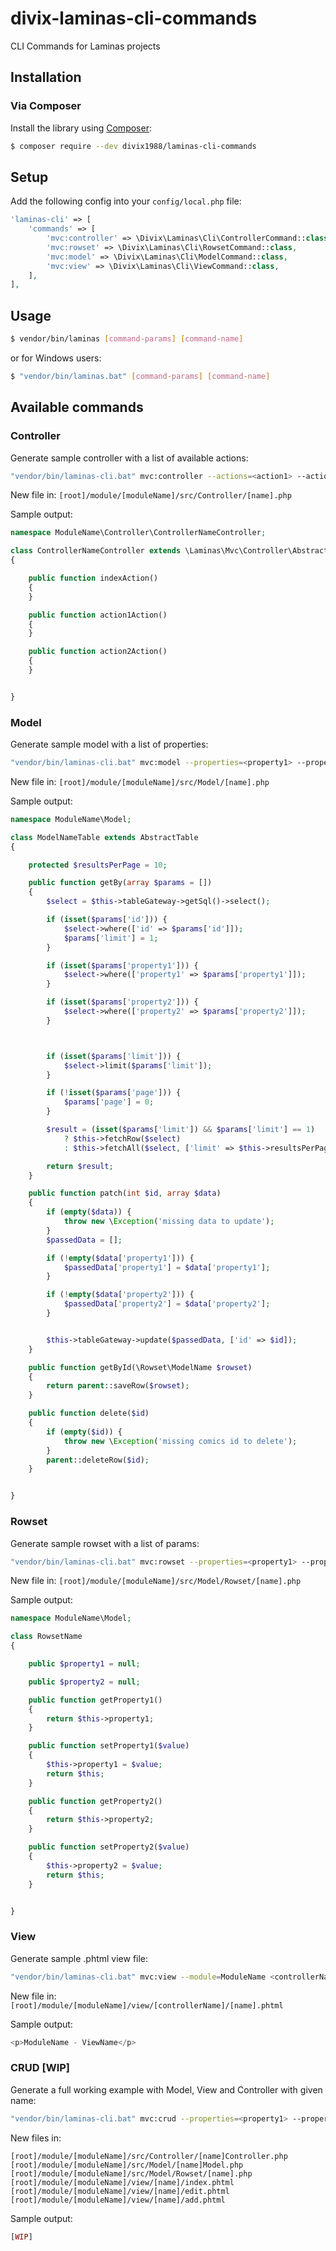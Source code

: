 # divix-laminas-cli-commands

CLI Commands for Laminas projects

## Installation

### Via Composer

Install the library using [Composer](https://getcomposer.org):

```bash
$ composer require --dev divix1988/laminas-cli-commands
```

## Setup
Add the following config into your `config/local.php` file:
```php
'laminas-cli' => [
    'commands' => [
        'mvc:controller' => \Divix\Laminas\Cli\ControllerCommand::class,
        'mvc:rowset' => \Divix\Laminas\Cli\RowsetCommand::class,
        'mvc:model' => \Divix\Laminas\Cli\ModelCommand::class,
        'mvc:view' => \Divix\Laminas\Cli\ViewCommand::class,
    ],
],
```

## Usage
```bash
$ vendor/bin/laminas [command-params] [command-name]
```
or for Windows users:
```bash
$ "vendor/bin/laminas.bat" [command-params] [command-name]
```

## Available commands

### Controller
Generate sample controller with a list of available actions:
```bash
"vendor/bin/laminas-cli.bat" mvc:controller --actions=<action1> --actions=<action2> --module=ModuleName <name>
```
New file in: `[root]/module/[moduleName]/src/Controller/[name].php`

Sample output:
```php
namespace ModuleName\Controller\ControllerNameController;

class ControllerNameController extends \Laminas\Mvc\Controller\AbstractActionController
{

    public function indexAction()
    {
    }

    public function action1Action()
    {
    }

    public function action2Action()
    {
    }


}
```

### Model
Generate sample model with a list of properties:
```bash
"vendor/bin/laminas-cli.bat" mvc:model --properties=<property1> --properties=<property2> --module=ModuleName <name>
```
New file in: `[root]/module/[moduleName]/src/Model/[name].php`

Sample output:
```php
namespace ModuleName\Model;

class ModelNameTable extends AbstractTable
{

    protected $resultsPerPage = 10;

    public function getBy(array $params = [])
    {
        $select = $this->tableGateway->getSql()->select();

        if (isset($params['id'])) {
            $select->where(['id' => $params['id']]);
            $params['limit'] = 1;
        }

        if (isset($params['property1'])) {
            $select->where(['property1' => $params['property1']]);
        }

        if (isset($params['property2'])) {
            $select->where(['property2' => $params['property2']]);
        }



        if (isset($params['limit'])) {
            $select->limit($params['limit']);
        }

        if (!isset($params['page'])) {
            $params['page'] = 0;
        }

        $result = (isset($params['limit']) && $params['limit'] == 1)
            ? $this->fetchRow($select)
            : $this->fetchAll($select, ['limit' => $this->resultsPerPage, 'page' => $params['page']]);

        return $result;
    }

    public function patch(int $id, array $data)
    {
        if (empty($data)) {
            throw new \Exception('missing data to update');
        }
        $passedData = [];

        if (!empty($data['property1'])) {
            $passedData['property1'] = $data['property1'];
        }

        if (!empty($data['property2'])) {
            $passedData['property2'] = $data['property2'];
        }


        $this->tableGateway->update($passedData, ['id' => $id]);
    }

    public function getById(\Rowset\ModelName $rowset)
    {
        return parent::saveRow($rowset);
    }

    public function delete($id)
    {
        if (empty($id)) {
            throw new \Exception('missing comics id to delete');
        }
        parent::deleteRow($id);
    }


}
```

### Rowset
Generate sample rowset with a list of params:
```bash
"vendor/bin/laminas-cli.bat" mvc:rowset --properties=<property1> --properties=<property2> --module=ModuleName <name>
```
New file in: `[root]/module/[moduleName]/src/Model/Rowset/[name].php`

Sample output:
```php
namespace ModuleName\Model;

class RowsetName
{

    public $property1 = null;

    public $property2 = null;

    public function getProperty1()
    {
        return $this->property1;
    }

    public function setProperty1($value)
    {
        $this->property1 = $value;
        return $this;
    }

    public function getProperty2()
    {
        return $this->property2;
    }

    public function setProperty2($value)
    {
        $this->property2 = $value;
        return $this;
    }


}
```

### View
Generate sample .phtml view file:
```bash
"vendor/bin/laminas-cli.bat" mvc:view --module=ModuleName <controllerName> <name>
```
New file in: `[root]/module/[moduleName]/view/[controllerName]/[name].phtml`

Sample output:
```php
<p>ModuleName - ViewName</p>
```

### CRUD [WIP]
Generate a full working example with Model, View and Controller with given name:
```bash
"vendor/bin/laminas-cli.bat" mvc:crud --properties=<property1> --properties=<property2> --module=ModuleName <name>
```
New files in: 
```
[root]/module/[moduleName]/src/Controller/[name]Controller.php
[root]/module/[moduleName]/src/Model/[name]Model.php
[root]/module/[moduleName]/src/Model/Rowset/[name].php
[root]/module/[moduleName]/view/[name]/index.phtml
[root]/module/[moduleName]/view/[name]/edit.phtml
[root]/module/[moduleName]/view/[name]/add.phtml
```

Sample output:
```php
[WIP]
```
